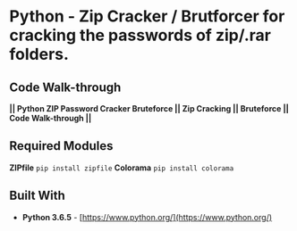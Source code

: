 # Python - Zip Cracker / Brutforcer for cracking the passwords of zip/.rar folders.

## Code Walk-through

**|| Python ZIP Password Cracker Bruteforce || Zip Cracking || Bruteforce || Code Walk-through ||**

## Required Modules
**ZIPfile** <code>pip install zipfile</code>
**Colorama** <code>pip install colorama</code>

## Built With

* **Python 3.6.5** - [https://www.python.org/](https://www.python.org/)
